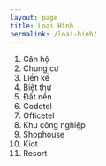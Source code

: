 ```yaml
---
layout: page
title: Loại Hình
permalink: /loai-hinh/
---
```

1. Căn hộ
2. Chung cư
3. Liền kề
4. Biệt thự
5. Đất nền
6. Codotel
7. Officetel
8. Khu công nghiệp
9. Shophouse
10. Kiot
11. Resort